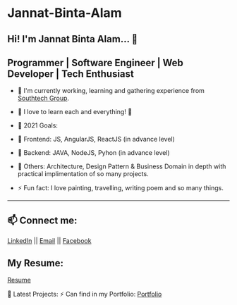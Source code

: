# Jannat-Binta-Alam


Hi! I'm Jannat Binta Alam... 👋
---
## Programmer | Software Engineer | Web Developer | Tech Enthusiast

- 🔭 I'm currently working, learning and gathering experience from [Southtech Group](https://www.southtechgroup.com/).
- 🌱 I love to learn each and everything! 🤣

- 🥅 2021 Goals: 
-   🥅  Frontend: JS, AngularJS, ReactJS (in advance level)
-   🥅  Backend: JAVA, NodeJS, Pyhon (in advance level) 
-   🥅  Others: Architecture, Design Pattern & Business Domain in depth with practical implimentation of so many projects.

- ⚡ Fun fact: I love painting, travelling, writing poem and so many things.

---

## 📫 Connect me:
[LinkedIn](https://www.linkedin.com/in/jannatbintaalam/) || [Email](jannat.cse.ewu@gmail.com) || [Facebook](https://www.facebook.com/jannat.ruma.7/)

## My Resume:
[Resume](https://github.com/JannatRuma/resume/blob/master/Resume_Jannat_Binta_Alam.pdf) 

📕 Latest Projects:
 ⚡ Can find in my Portfolio:
     [Portfolio](https://jannatruma.github.io/home/)

